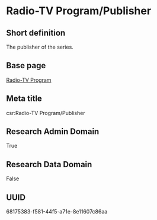 # Radio-TV Program/Publisher
## Short definition
The publisher of the series.
## Base page
[Radio-TV Program](../../Objects/Radio-TV%20Program.md)
## Meta title
csr:Radio-TV Program/Publisher
## Research Admin Domain
True
## Research Data Domain
False
## UUID
68175383-f581-44f5-a71e-8e11607c86aa
